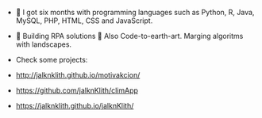 - 🌱 I got six months with programming languages such as Python, R, Java, MySQL, PHP, HTML, CSS and JavaScript.
-  🦾 Building RPA solutions 🌊 Also Code-to-earth-art. Marging algoritms with landscapes.



-  Check some projects:
-  http://jalknklith.github.io/motivakcion/
-  https://github.com/jalknKlith/climApp
-   https://jalknklith.github.io/jalknKlith/

